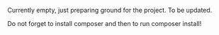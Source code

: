 Currently empty, just preparing ground for the project. To be updated.

Do not forget to install composer and then to run composer install!